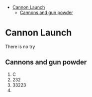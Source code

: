 <!--
 Copyright (C) 2022 Marius Sunde Sivertsen, marius.sunde.sivertsen@protonmail.com

 This file is part of Dynamo Engine.

 Dynamo Engine is free software: you can redistribute it and/or modify
 it under the terms of the GNU General Public License as published by
 the Free Software Foundation, either version 3 of the License, or
 (at your option) any later version.

 Dynamo Engine is distributed in the hope that it will be useful,
 but WITHOUT ANY WARRANTY; without even the implied warranty of
 MERCHANTABILITY or FITNESS FOR A PARTICULAR PURPOSE.  See the
 GNU General Public License for more details.

 You should have received a copy of the GNU General Public License
 along with Dynamo Engine.  If not, see <http://www.gnu.org/licenses/>.
-->
- [Cannon Launch](#cannon-launch)
  - [Cannons and gun powder](#cannons-and-gun-powder)

# Cannon Launch

There is no try

## Cannons and gun powder
   1. C
   2. 232
   3. 33223
   4. 

